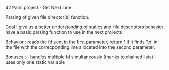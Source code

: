 42 Paris project - Get Next Line

Parsing of given file director(s) function.

Goal :	give us a better understanding of statics and file descriptors behavior
		have a basic parsing function to use in the next projects

Behavior : reads the fd sent in the first parameter, return 1 if it finds '\n' in the file with the correcponding line 
			allocated into the second parameter.

Bonuses : 	- handles multiple fd simultaneously (thanks to chained lists)
			- uses only one static variable
